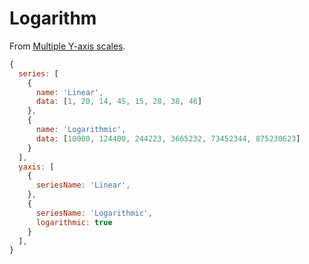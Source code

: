 # Logarithm

From [Multiple Y-axis scales](https://apexcharts.com/docs/chart-types/multiple-yaxis-scales/).

```javascript
{
  series: [
    {
      name: 'Linear',
      data: [1, 20, 14, 45, 15, 28, 38, 46]
    },
    {
      name: 'Logarithmic',
      data: [10000, 124400, 244223, 3665232, 73452344, 875230623]
    }
  ],
  yaxis: [
    {
      seriesName: 'Linear',
    },
    {
      seriesName: 'Logarithmic',
      logarithmic: true
    }
  ],
}
```

